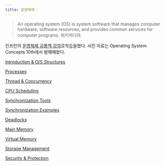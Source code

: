 ```yaml
---
title: 운영체제
---
```


> An operating system (OS) is system software that manages computer hardware, software resources, and provides common services for computer programs. 위키피디아.

인프런의 [운영체제 공룡책 강의](https://www.inflearn.com/course/운영체제-공룡책-전공강의/dashboard)로학습을했다. 사진 자료는 Operating System Concepts 10th에서 발췌해왔다.

[Introduction & O/S Structures](introduction)

[Processes](process)

[Thread & Concurrency](thread)

[CPU Scheduling](scheduling)

[Synchronization Tools](sync_tools)

[Synchronization Examples](sync_examples)

[Deadlocks](deadlocks)

[Main Memory](main_memory)

[Virtual Memory](virtual_memory)

[Storage Management](storage)

[Security & Protection](security_and_protection)
